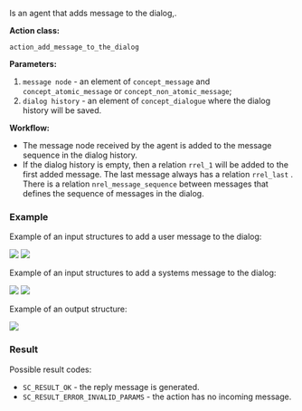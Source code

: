 Is an agent that adds message to the dialog,.

**Action class:**

`action_add_message_to_the_dialog`

**Parameters:**

1. `message node` - an element of `concept_message` and `concept_atomic_message` or `concept_non_atomic_message`;
2. `dialog history` - an element of `concept_dialogue` where the dialog history will be saved.

**Workflow:**

* The message node received by the agent is added to the message sequence in the dialog history. 
* If the dialog history is empty, then a relation `rrel_1` will be added to the first added message. The last message always has a relation `rrel_last` . There is a relation `nrel_message_sequence` between messages that defines the sequence of messages in the dialog. 

### Example

Example of an input structures to add a user message to the dialog:

<img src="../images/addMessageToTheDialogAgentInputUser.png"></img>
<img src="../images/addMessageToTheDialogAgentInputTestDialogUser.png"></img>

Example of an input structures to add a systems message to the dialog:

<img src="../images/addMessageToTheDialogAgentInputNika.png"></img>
<img src="../images/addMessageToTheDialogAgentInputTestDialogNika.png"></img>

Example of an output structure:

<img src="../images/addMessageToTheDialogAgentOutputDialog.png"></img>

### Result

Possible result codes:
 
* `SC_RESULT_OK` - the reply message is generated.
* `SC_RESULT_ERROR_INVALID_PARAMS` - the action has no incoming message.
